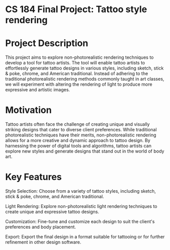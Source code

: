 # CS 184 Final Project: Tattoo style rendering 

# Project Description
This project aims to explore non-photorealistic rendering techniques to develop a tool for tattoo artists. The tool will enable tattoo artists to effortlessly generate tattoo designs in various styles, including sketch, stick & poke, chrome, and American traditional. Instead of adhering to the traditional photorealistic rendering methods commonly taught in art classes, we will experiment with altering the rendering of light to produce more expressive and artistic images.

# Motivation
Tattoo artists often face the challenge of creating unique and visually striking designs that cater to diverse client preferences. While traditional photorealistic techniques have their merits, non-photorealistic rendering allows for a more creative and dynamic approach to tattoo design. By harnessing the power of digital tools and algorithms, tattoo artists can explore new styles and generate designs that stand out in the world of body art.

# Key Features
Style Selection: Choose from a variety of tattoo styles, including sketch, stick & poke, chrome, and American traditional.

Light Rendering: Explore non-photorealistic light rendering techniques to create unique and expressive tattoo designs.

Customization: Fine-tune and customize each design to suit the client's preferences and body placement.

Export: Export the final design in a format suitable for tattooing or for further refinement in other design software.

